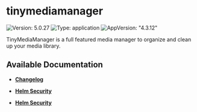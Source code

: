 # tinymediamanager

![Version: 5.0.27](https://img.shields.io/badge/Version-5.0.27-informational?style=flat-square) ![Type: application](https://img.shields.io/badge/Type-application-informational?style=flat-square) ![AppVersion: "4.3.12"](https://img.shields.io/badge/AppVersion-"4.3.12"-informational?style=flat-square)

TinyMediaManager is a full featured media manager to organize and clean up your media library.

## Available Documentation

- [**Changelog**](CHANGELOG)

- [**Helm Security**](container-security)

- [**Helm Security**](helm-security)

